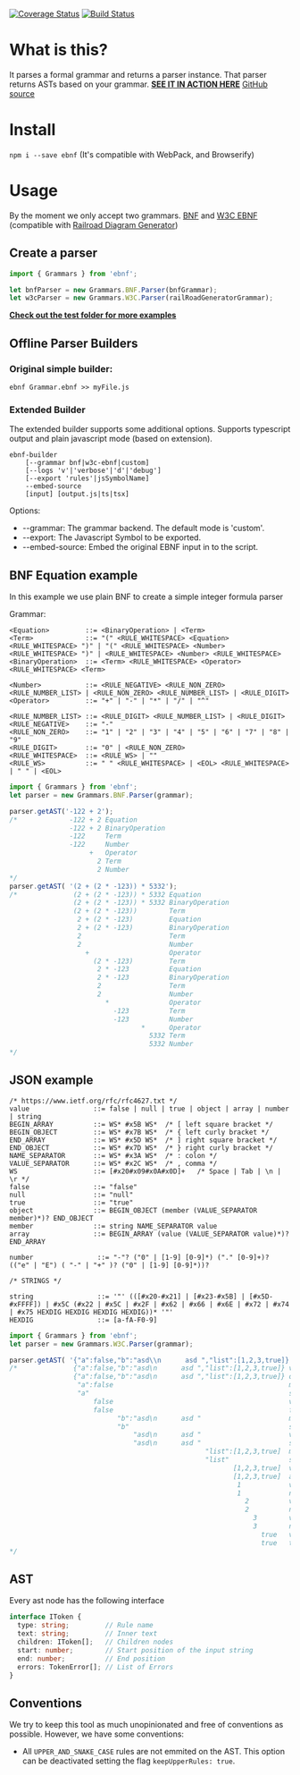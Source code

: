 [![Coverage Status](https://coveralls.io/repos/github/menduz/node-ebnf/badge.svg?branch=master)](https://coveralls.io/github/menduz/node-ebnf?branch=master)
[![Build Status](https://travis-ci.org/lys-lang/node-ebnf.svg?branch=master)](https://travis-ci.org/lys-lang/node-ebnf)

# What is this?

It parses a formal grammar and returns a parser instance. That parser returns ASTs based on your grammar. [**SEE IT IN ACTION HERE**](http://menduz.com/ebnf-highlighter/) [GitHub source](https://github.com/menduz/ebnf-highlighter)

# Install

`npm i --save ebnf` (It's compatible with WebPack, and Browserify)

# Usage

By the moment we only accept two grammars. [BNF](https://en.wikipedia.org/wiki/Backus%E2%80%93Naur_Form) and [W3C EBNF](http://www.w3.org/TR/xquery/#EBNFNotation) (compatible with [Railroad Diagram Generator](http://www.bottlecaps.de/rr/ui))

## Create a parser

```typescript
import { Grammars } from 'ebnf';

let bnfParser = new Grammars.BNF.Parser(bnfGrammar);
let w3cParser = new Grammars.W3C.Parser(railRoadGeneratorGrammar);
```

[**Check out the test folder for more examples**](https://github.com/menduz/node-ebnf/tree/master/test)

## Offline Parser Builders

### Original simple builder:
```
ebnf Grammar.ebnf >> myFile.js
```

### Extended Builder

The extended builder supports some additional options. Supports typescript
output and plain javascript mode (based on extension).

```
ebnf-builder
    [--grammar bnf|w3c-ebnf|custom]
    [--logs 'v'|'verbose'|'d'|'debug']
    [--export 'rules'|jsSymbolName]
    --embed-source
    [input] [output.js|ts|tsx]
```

Options:
  * --grammar: The grammar backend. The default mode is 'custom'.
  * --export: The Javascript Symbol to be exported.
  * --embed-source: Embed the original EBNF input in to the script.

## BNF Equation example

In this example we use plain BNF to create a simple integer formula parser

Grammar:

```ebnf
<Equation>         ::= <BinaryOperation> | <Term>
<Term>             ::= "(" <RULE_WHITESPACE> <Equation> <RULE_WHITESPACE> ")" | "(" <RULE_WHITESPACE> <Number> <RULE_WHITESPACE> ")" | <RULE_WHITESPACE> <Number> <RULE_WHITESPACE>
<BinaryOperation>  ::= <Term> <RULE_WHITESPACE> <Operator> <RULE_WHITESPACE> <Term>

<Number>           ::= <RULE_NEGATIVE> <RULE_NON_ZERO> <RULE_NUMBER_LIST> | <RULE_NON_ZERO> <RULE_NUMBER_LIST> | <RULE_DIGIT>
<Operator>         ::= "+" | "-" | "*" | "/" | "^"

<RULE_NUMBER_LIST> ::= <RULE_DIGIT> <RULE_NUMBER_LIST> | <RULE_DIGIT>
<RULE_NEGATIVE>    ::= "-"
<RULE_NON_ZERO>    ::= "1" | "2" | "3" | "4" | "5" | "6" | "7" | "8" | "9"
<RULE_DIGIT>       ::= "0" | <RULE_NON_ZERO>
<RULE_WHITESPACE>  ::= <RULE_WS> | ""
<RULE_WS>          ::= " " <RULE_WHITESPACE> | <EOL> <RULE_WHITESPACE> | " " | <EOL>
```

```typescript
import { Grammars } from 'ebnf';
let parser = new Grammars.BNF.Parser(grammar);

parser.getAST('-122 + 2');
/*             -122 + 2 Equation
               -122 + 2 BinaryOperation
               -122     Term
               -122     Number
                    +   Operator
                      2 Term
                      2 Number
*/
parser.getAST( '(2 + (2 * -123)) * 5332');
/*              (2 + (2 * -123)) * 5332 Equation
                (2 + (2 * -123)) * 5332 BinaryOperation
                (2 + (2 * -123))        Term
                 2 + (2 * -123)         Equation
                 2 + (2 * -123)         BinaryOperation
                 2                      Term
                 2                      Number
                   +                    Operator
                     (2 * -123)         Term
                      2 * -123          Equation
                      2 * -123          BinaryOperation
                      2                 Term
                      2                 Number
                        *               Operator
                          -123          Term
                          -123          Number
                                 *      Operator
                                   5332 Term
                                   5332 Number
*/
```

## JSON example

```wbnf
/* https://www.ietf.org/rfc/rfc4627.txt */
value                ::= false | null | true | object | array | number | string
BEGIN_ARRAY          ::= WS* #x5B WS*  /* [ left square bracket */
BEGIN_OBJECT         ::= WS* #x7B WS*  /* { left curly bracket */
END_ARRAY            ::= WS* #x5D WS*  /* ] right square bracket */
END_OBJECT           ::= WS* #x7D WS*  /* } right curly bracket */
NAME_SEPARATOR       ::= WS* #x3A WS*  /* : colon */
VALUE_SEPARATOR      ::= WS* #x2C WS*  /* , comma */
WS                   ::= [#x20#x09#x0A#x0D]+   /* Space | Tab | \n | \r */
false                ::= "false"
null                 ::= "null"
true                 ::= "true"
object               ::= BEGIN_OBJECT (member (VALUE_SEPARATOR member)*)? END_OBJECT
member               ::= string NAME_SEPARATOR value
array                ::= BEGIN_ARRAY (value (VALUE_SEPARATOR value)*)? END_ARRAY

number                ::= "-"? ("0" | [1-9] [0-9]*) ("." [0-9]+)? (("e" | "E") ( "-" | "+" )? ("0" | [1-9] [0-9]*))?

/* STRINGS */

string                ::= '"' (([#x20-#x21] | [#x23-#x5B] | [#x5D-#xFFFF]) | #x5C (#x22 | #x5C | #x2F | #x62 | #x66 | #x6E | #x72 | #x74 | #x75 HEXDIG HEXDIG HEXDIG HEXDIG))* '"'
HEXDIG                ::= [a-fA-F0-9]
```

```typescript
import { Grammars } from 'ebnf';
let parser = new Grammars.W3C.Parser(grammar);

parser.getAST( '{"a":false,"b":"asd\\n      asd ","list":[1,2,3,true]}');
/*              {"a":false,"b":"asd\n      asd ","list":[1,2,3,true]} value
                {"a":false,"b":"asd\n      asd ","list":[1,2,3,true]} object
                 "a":false                                            member
                 "a"                                                  string
                     false                                            value
                     false                                            false
                           "b":"asd\n      asd "                      member
                           "b"                                        string
                               "asd\n      asd "                      value
                               "asd\n      asd "                      string
                                                 "list":[1,2,3,true]  member
                                                 "list"               string
                                                        [1,2,3,true]  value
                                                        [1,2,3,true]  array
                                                         1            value
                                                         1            number
                                                           2          value
                                                           2          number
                                                             3        value
                                                             3        number
                                                               true   value
                                                               true   true
*/
```

## AST

Every ast node has the following interface

```typescript
interface IToken {
  type: string;         // Rule name
  text: string;         // Inner text
  children: IToken[];   // Children nodes
  start: number;        // Start position of the input string
  end: number;          // End position
  errors: TokenError[]; // List of Errors
}
```

## Conventions

We try to keep this tool as much unopinionated and free of conventions as possible. However, we have some conventions:
- All `UPPER_AND_SNAKE_CASE` rules are not emmited on the AST. This option can be deactivated setting the flag `keepUpperRules: true`.
